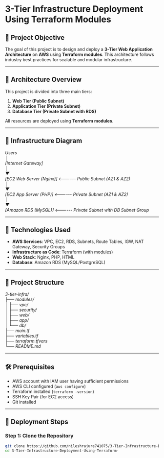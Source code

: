 # 3-Tier Infrastructure Deployment Using Terraform Modules

## 📝 Project Objective

The goal of this project is to design and deploy a **3-Tier Web Application Architecture** on **AWS** using **Terraform modules**. This architecture follows industry best practices for scalable and modular infrastructure.

---

## 🧱 Architecture Overview

This project is divided into three main tiers:

1. **Web Tier (Public Subnet)**
2. **Application Tier (Private Subnet)**
3. **Database Tier (Private Subnet with RDS)**

All resources are deployed using **Terraform modules**.

---

## 📐 Infrastructure Diagram

*Users  
│  
[Internet Gateway]  
│  
▼   
[EC2 Web Server (Nginx)] <------ Public Subnet (AZ1 & AZ2)  
│   
▼   
[EC2 App Server (PHP)] <------ Private Subnet (AZ1 & AZ2)  
│    
▼    
[Amazon RDS (MySQL)] <------ Private Subnet with DB Subnet Group*   
  
---  
   
## 🔧 Technologies Used

- **AWS Services**: VPC, EC2, RDS, Subnets, Route Tables, IGW, NAT Gateway, Security Groups
- **Infrastructure as Code**: Terraform (with modules)
- **Web Stack**: Nginx, PHP, HTML
- **Database**: Amazon RDS (MySQL/PostgreSQL)

---
   
## 📁 Project Structure
  
*3-tier-infra/       
├── modules/  
│ ├── vpc/   
│ ├── security/  
│ ├── web/   
│ ├── app/    
│ └── db/           
├── main.tf              
├── variables.tf              
├── terraform.tfvars        
└── README.md*          
                      
---                  
                         
## 🛠️ Prerequisites           

- AWS account with IAM user having sufficient permissions
- AWS CLI configured (`aws configure`)
- Terraform installed (`terraform -version`)
- SSH Key Pair (for EC2 access)
- Git installed

---

## 🚀 Deployment Steps

### Step 1: Clone the Repository

```bash
git clone https://github.com/nileshrajure741075/3-Tier-Infrastructure-Deployment-Using-Terraform-.git
cd 3-Tier-Infrastructure-Deployment-Using-Terraform-

